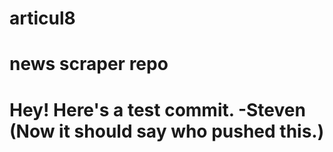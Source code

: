  # articul8
 # news scraper repo

 # Hey! Here's a test commit. -Steven (Now it should say who pushed this.)
